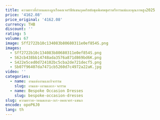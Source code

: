 ```yaml
---
title: ความยาวที่กําหนดเองลูกเรือคอเจอร์ซีย์แขนกุดคริสตัลชุดพิเศษชุดราตรีอารมณ์และคุณภาพสูง2025
price: '4162.08'
price_original: '4162.08'
currency: THB
discount: ''
rating: 5
volume: 67
image: Sff2722b10c134083b80680311e0ef854S.png
images:
  - Sff2722b10c134083b80680311e0ef854S.png
  - S62cb438bb14748ada3576a871d869bd6K.png
  - S422e5ced0d724102bc5cba2de721decf5.png
  - Sb07f96407da7471cb5260d7c4972a22aK.jpg
video: ''
categories:
  - name: งานแต่งงานและกิจกรรม
    slug: งานแต-งงานและก-จกรรม
  - name: Bespoke Occasion Dresses
    slug: bespoke-occasion-dresses
slug: ความยาวท-าหนดเองล-กเร-อคอเจอร-แขนก
encode: opoP6J0
lang: th
---
```

  